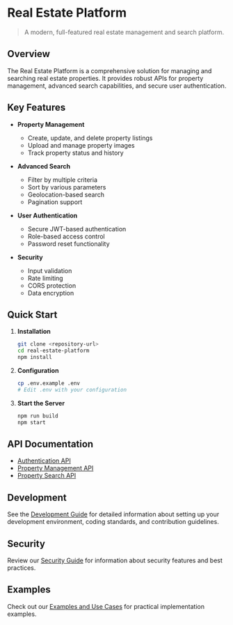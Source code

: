 # Real Estate Platform

> A modern, full-featured real estate management and search platform.

## Overview

The Real Estate Platform is a comprehensive solution for managing and searching real estate properties. It provides robust APIs for property management, advanced search capabilities, and secure user authentication.

## Key Features

- **Property Management**
  - Create, update, and delete property listings
  - Upload and manage property images
  - Track property status and history

- **Advanced Search**
  - Filter by multiple criteria
  - Sort by various parameters
  - Geolocation-based search
  - Pagination support

- **User Authentication**
  - Secure JWT-based authentication
  - Role-based access control
  - Password reset functionality

- **Security**
  - Input validation
  - Rate limiting
  - CORS protection
  - Data encryption

## Quick Start

1. **Installation**
   ```bash
   git clone <repository-url>
   cd real-estate-platform
   npm install
   ```

2. **Configuration**
   ```bash
   cp .env.example .env
   # Edit .env with your configuration
   ```

3. **Start the Server**
   ```bash
   npm run build
   npm start
   ```

## API Documentation

- [Authentication API](auth.md)
- [Property Management API](property-management.md)
- [Property Search API](property-search.md)

## Development

See the [Development Guide](development.md) for detailed information about setting up your development environment, coding standards, and contribution guidelines.

## Security

Review our [Security Guide](security.md) for information about security features and best practices.

## Examples

Check out our [Examples and Use Cases](examples-and-use-cases.md) for practical implementation examples. 